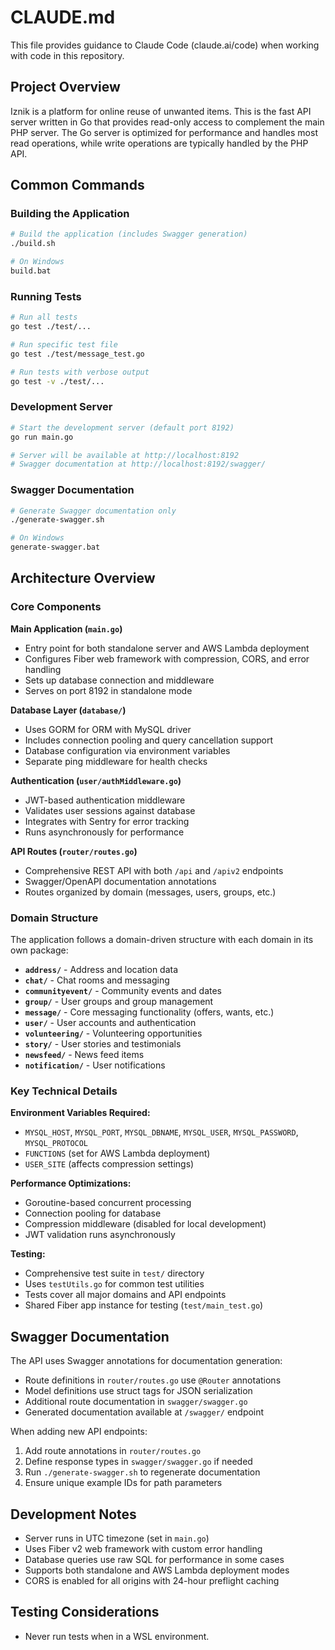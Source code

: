 # CLAUDE.md

This file provides guidance to Claude Code (claude.ai/code) when working with code in this repository.

## Project Overview

Iznik is a platform for online reuse of unwanted items. This is the fast API server written in Go that provides read-only access to complement the main PHP server. The Go server is optimized for performance and handles most read operations, while write operations are typically handled by the PHP API.

## Common Commands

### Building the Application
```bash
# Build the application (includes Swagger generation)
./build.sh

# On Windows
build.bat
```

### Running Tests
```bash
# Run all tests
go test ./test/...

# Run specific test file
go test ./test/message_test.go

# Run tests with verbose output
go test -v ./test/...
```

### Development Server
```bash
# Start the development server (default port 8192)
go run main.go

# Server will be available at http://localhost:8192
# Swagger documentation at http://localhost:8192/swagger/
```

### Swagger Documentation
```bash
# Generate Swagger documentation only
./generate-swagger.sh

# On Windows
generate-swagger.bat
```

## Architecture Overview

### Core Components

**Main Application (`main.go`)**
- Entry point for both standalone server and AWS Lambda deployment
- Configures Fiber web framework with compression, CORS, and error handling
- Sets up database connection and middleware
- Serves on port 8192 in standalone mode

**Database Layer (`database/`)**
- Uses GORM for ORM with MySQL driver
- Includes connection pooling and query cancellation support
- Database configuration via environment variables
- Separate ping middleware for health checks

**Authentication (`user/authMiddleware.go`)**
- JWT-based authentication middleware
- Validates user sessions against database
- Integrates with Sentry for error tracking
- Runs asynchronously for performance

**API Routes (`router/routes.go`)**
- Comprehensive REST API with both `/api` and `/apiv2` endpoints
- Swagger/OpenAPI documentation annotations
- Routes organized by domain (messages, users, groups, etc.)

### Domain Structure

The application follows a domain-driven structure with each domain in its own package:

- **`address/`** - Address and location data
- **`chat/`** - Chat rooms and messaging
- **`communityevent/`** - Community events and dates
- **`group/`** - User groups and group management
- **`message/`** - Core messaging functionality (offers, wants, etc.)
- **`user/`** - User accounts and authentication
- **`volunteering/`** - Volunteering opportunities
- **`story/`** - User stories and testimonials
- **`newsfeed/`** - News feed items
- **`notification/`** - User notifications

### Key Technical Details

**Environment Variables Required:**
- `MYSQL_HOST`, `MYSQL_PORT`, `MYSQL_DBNAME`, `MYSQL_USER`, `MYSQL_PASSWORD`, `MYSQL_PROTOCOL`
- `FUNCTIONS` (set for AWS Lambda deployment)
- `USER_SITE` (affects compression settings)

**Performance Optimizations:**
- Goroutine-based concurrent processing
- Connection pooling for database
- Compression middleware (disabled for local development)
- JWT validation runs asynchronously

**Testing:**
- Comprehensive test suite in `test/` directory
- Uses `testUtils.go` for common test utilities
- Tests cover all major domains and API endpoints
- Shared Fiber app instance for testing (`test/main_test.go`)

## Swagger Documentation

The API uses Swagger annotations for documentation generation:

- Route definitions in `router/routes.go` use `@Router` annotations
- Model definitions use struct tags for JSON serialization
- Additional route documentation in `swagger/swagger.go`
- Generated documentation available at `/swagger/` endpoint

When adding new API endpoints:
1. Add route annotations in `router/routes.go`
2. Define response types in `swagger/swagger.go` if needed
3. Run `./generate-swagger.sh` to regenerate documentation
4. Ensure unique example IDs for path parameters

## Development Notes

- Server runs in UTC timezone (set in `main.go`)
- Uses Fiber v2 web framework with custom error handling
- Database queries use raw SQL for performance in some cases
- Supports both standalone and AWS Lambda deployment modes
- CORS is enabled for all origins with 24-hour preflight caching

## Testing Considerations

- Never run tests when in a WSL environment.
